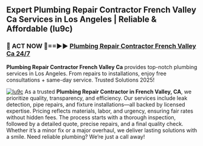 ## Expert Plumbing Repair Contractor French Valley Ca Services in Los Angeles | Reliable & Affordable (lu9c)  

<h3>🚿 ACT NOW 🌟==►► <a href="https://tinyurl.com/2ne6vx2x" rel="nofollow">Plumbing Repair Contractor French Valley Ca 24/7</a></h3>

**Plumbing Repair Contractor French Valley Ca** provides top-notch plumbing services in Los Angeles. From repairs to installations, enjoy free consultations + same-day service. Trusted Solutions 2025!

[![lu9c](https://i.imgur.com/4PFF4AK.jpeg)](https://tinyurl.com/2ne6vx2x)
As a trusted **Plumbing Repair Contractor in French Valley, CA**, we prioritize quality, transparency, and efficiency. Our services include leak detection, pipe repairs, and fixture installations—all backed by licensed expertise. Pricing reflects materials, labor, and urgency, ensuring fair rates without hidden fees. The process starts with a thorough inspection, followed by a detailed quote, precise repairs, and a final quality check. Whether it’s a minor fix or a major overhaul, we deliver lasting solutions with a smile. Need reliable plumbing? We’re just a call away!